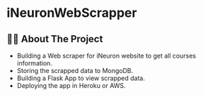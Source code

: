 # iNeuronWebScrapper

<!-- ABOUT THE PROJECT -->
## 👨‍💻 About The Project
* Building a Web scraper for iNeuron website to get all courses information.
* Storing the scrapped data to MongoDB.
* Building a Flask App to view scrapped data.
* Deploying the app in Heroku or AWS.

